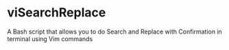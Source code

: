 viSearchReplace
===============

A Bash script that allows you to do Search and Replace with Confirmation in terminal using Vim commands
